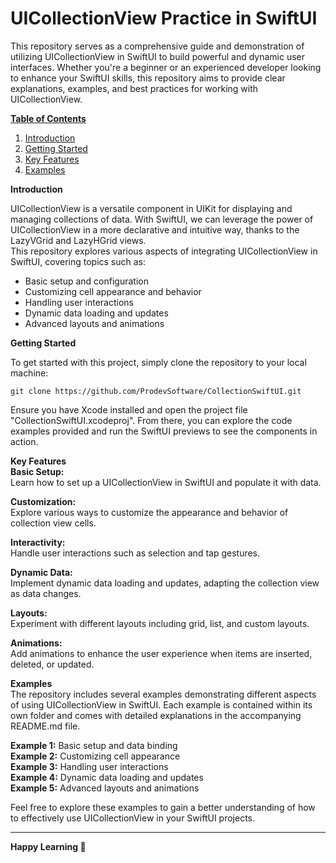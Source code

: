 # UICollectionView Practice in SwiftUI

This repository serves as a comprehensive guide and demonstration of utilizing UICollectionView in SwiftUI to build powerful and dynamic user interfaces. Whether you're a beginner or an experienced developer looking to enhance your SwiftUI skills, this repository aims to provide clear explanations, examples, and best practices for working with UICollectionView.  

<ins>**Table of Contents**</ins>

1. [Introduction](#introduction)
2. [Getting Started](#getting-started)
3. [Key Features](#key-features)
4. [Examples](#examples)

**Introduction**  

UICollectionView is a versatile component in UIKit for displaying and managing collections of data. With SwiftUI, we can leverage the power of UICollectionView in a more declarative and intuitive way, thanks to the LazyVGrid and LazyHGrid views.  
This repository explores various aspects of integrating UICollectionView in SwiftUI, covering topics such as:  
- Basic setup and configuration  
- Customizing cell appearance and behavior  
- Handling user interactions  
- Dynamic data loading and updates  
- Advanced layouts and animations

**Getting Started**  

To get started with this project, simply clone the repository to your local machine:  
```
git clone https://github.com/ProdevSoftware/CollectionSwiftUI.git
```
Ensure you have Xcode installed and open the project file "CollectionSwiftUI.xcodeproj". From there, you can explore the code examples provided and run the SwiftUI previews to see the components in action.  

**Key Features**  
**Basic Setup:**  
Learn how to set up a UICollectionView in SwiftUI and populate it with data.  

**Customization:**  
Explore various ways to customize the appearance and behavior of collection view cells.  

**Interactivity:**  
Handle user interactions such as selection and tap gestures.  

**Dynamic Data:**  
Implement dynamic data loading and updates, adapting the collection view as data changes.  

**Layouts:**  
Experiment with different layouts including grid, list, and custom layouts.  

**Animations:**  
Add animations to enhance the user experience when items are inserted, deleted, or updated.  

**Examples**  
The repository includes several examples demonstrating different aspects of using UICollectionView in SwiftUI. Each example is contained within its own folder and comes with detailed explanations in the accompanying README.md file.  

**Example 1:** Basic setup and data binding  
**Example 2:** Customizing cell appearance  
**Example 3:** Handling user interactions  
**Example 4:** Dynamic data loading and updates  
**Example 5:** Advanced layouts and animations  

Feel free to explore these examples to gain a better understanding of how to effectively use UICollectionView in your SwiftUI projects.  

------------------------------------------------------  

**Happy Learning 🚀**
